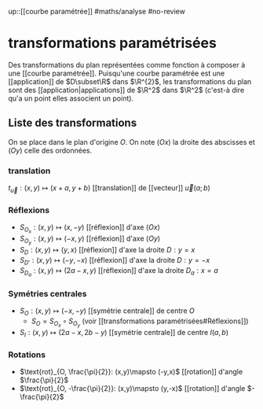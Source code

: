 up::[[courbe paramétrée]]
#maths/analyse #no-review 
# transformations paramétrisées
Des transformations du plan représentées comme fonction à composer à une [[courbe paramétrée]].
Puisqu'une courbe paramétrée est une [[application]] de $D\subset\R$ dans $\R^{2}$, les transformations du plan sont des [[application|applications]] de $\R^2$ dans $\R^2$ (c'est-à dire qu'a un point elles associent un point).

## Liste des transformations
On se place dans le plan d'origine $O$.
On note $(Ox)$ la droite des abscisses et $(Oy)$ celle des ordonnées.

### translation
$t_{\vec{u}} : (x, y) \mapsto (x+a, y+b)$ [[translation]] de [[vecteur]] $\vec{u}(a;b)$ 

### Réflexions
 - $S_{O_{x}} : (x,y)\mapsto (x, -y)$ [[réflexion]] d'axe $(Ox)$  
 - $S_{O_{y}}: (x,y)\mapsto (-x, y)$ [[réflexion]] d'axe $(Oy)$
 - $S_{D}:(x, y)\mapsto(y,x)$ [[réflexion]] d'axe la droite $D:y=x$
 - $S_{D'}:(x,y)\mapsto(-y,-x)$ [[réflexion]] d'axe la droite $D:y=-x$
 - $S_{D_{a}} : (x,y)\mapsto (2a - x, y)$ [[réflexion]] d'axe la droite $D_{a}:x=a$

### Symétries centrales
 - $S_{O}:(x,y)\mapsto (-x,-y)$ [[symétrie centrale]] de centre $O$
     - $S_{O} = S_{O_{x}} \circ S_{O_{y}}$ (voir [[transformations paramétrisées#Réflexions]])
 - $S_{I} : (x, y)\mapsto (2a-x, 2b-y)$ [[symétrie centrale]] de centre $I(a, b)$

### Rotations
 - $\text{rot}_{O, \frac{\pi}{2}}: (x,y)\mapsto (-y,x)$ [[rotation]] d'angle $\frac{\pi}{2}$
 - $\text{rot}_{O, -\frac{\pi}{2}}: (x,y)\mapsto (y,-x)$ [[rotation]] d'angle $-\frac{\pi}{2}$ 


